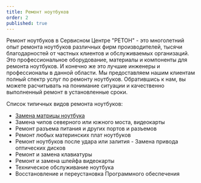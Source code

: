 ```yaml
---
title: Ремонт ноутбуков
order: 2
published: true
---
```


Ремонт ноутбуков в Сервисном Центре "РЕТОН" - это многолетний опыт ремонта ноутбуков различных фирм производителей, тысячи благодарностей от частных клиентов и обслуживаемых организаций. Это профессиональное оборудование, материалы и компоненты для ремонта ноутбуков. И конечно же это лучшие инженеры и профессионалы в данной области. Мы предоставляем нашим клиентам полный спектр услуг по ремонту ноутбуков. Обратившись к нам, вы можете расчитывать на понимание ситуации и качественно выполненный ремонт в установленные сроки.

Список типичных видов ремонта ноутбуков:
- [Замена матрицы ноутбука](/articles/03_laptop_display/)
- Замена чипов северного или южного моста, видеокарты
- Ремонт разъема питания и других портов и разъемов
- Ремонт любых материнских плат ноутбуков
- Ремонт ноутбуков после удара или залития	- Замена привода оптических дисков
- Ремонт и замена клавиатуры
- Ремонт и замена шлейфа видеокарты
- Техническое обслуживание ноутбука
- Восстановление и переустановка Программного обеспечения
